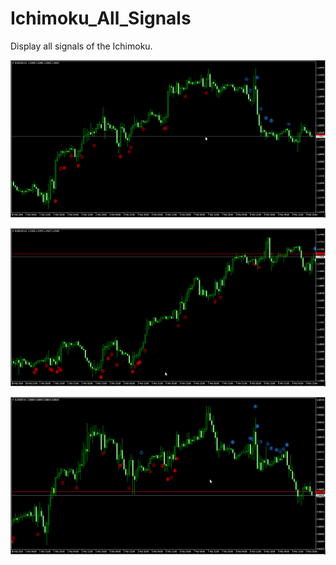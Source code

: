 # Ichimoku_All_Signals

Display all signals of the Ichimoku.



![EURUSD-H1](EURUSD-H1.png)

![EURCHF-H1](EURCHF-H1.png)

![EURGBP-H1](EURGBP-H1.png)




